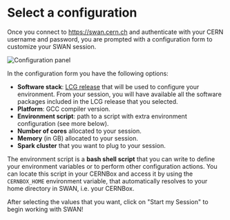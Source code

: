 # Select a configuration

Once you connect to https://swan.cern.ch and authenticate with your CERN username and password, you are prompted with a configuration form to customize your SWAN session.

![][config_panel]

In the configuration form you have the following options:
* **Software stack**: [LCG release](http://lcginfo.cern.ch/) that will be used to configure your environment. From your session, you will have available all the software packages included in the LCG release that you selected.
* **Platform**: GCC compiler version.
* **Environment script**: path to a script with extra environment configuration (see more below).
* **Number of cores** allocated to your session.
* **Memory** (in GB) allocated to your session.
* **Spark cluster** that you want to plug to your session.

The environment script is a **bash shell script** that you can write to define your environment variables or to perform 
other configuration actions. You can locate this script in your CERNBox and access it by using the
 `CERNBOX_HOME` environment variable, that automatically resolves to your home directory in SWAN, i.e. your CERNBox.

After selecting the values that you want, click on "Start my Session" to begin working with SWAN!

[config_panel]: ../images/config_panel.png "Configuration panel"
